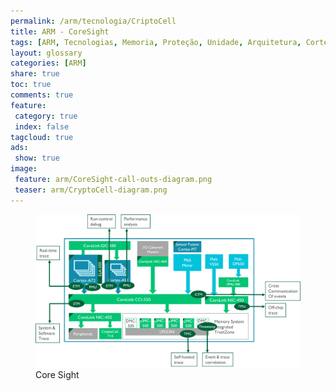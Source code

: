 ```yaml
---
permalink: /arm/tecnologia/CriptoCell
title: ARM - CoreSight
tags: [ARM, Tecnologias, Memoria, Proteção, Unidade, Arquitetura, Cortex-A, Cortex-R, Cortex-M, CoreSight, CriptoCell]
layout: glossary
categories: [ARM]
share: true  
toc: true
comments: true
feature:
 category: true
 index: false
tagcloud: true
ads:
 show: true
image:
 feature: arm/CoreSight-call-outs-diagram.png
 teaser: arm/CryptoCell-diagram.png
---
```



<!--more-->





<figure>
<img src="/images/arm/CoreSight-call-outs-diagram.png" alt="Core Sight" />
<figcaption>Core Sight</figcaption>
</figure>